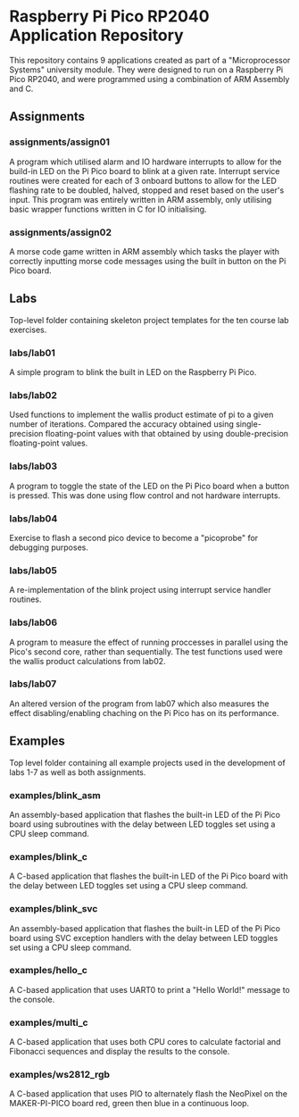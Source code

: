 # Raspberry Pi Pico RP2040 Application Repository

This repository contains 9 applications created as part of a "Microprocessor Systems" university module. They were designed to run on a Raspberry Pi Pico RP2040, and were programmed using a combination of ARM Assembly and C.

## Assignments

### assignments/assign01
A program which utilised alarm and IO hardware interrupts to allow for the build-in LED on the Pi Pico board to blink at a given rate. Interrupt service routines were created for each of 3 onboard buttons to allow for the LED flashing rate to be doubled, halved, stopped and reset based on the user's input. This program was entirely written in ARM assembly, only utilising basic wrapper functions written in C for IO initialising.


### assignments/assign02
A morse code game written in ARM assembly which tasks the player with correctly inputting morse code messages using the built in button on the Pi Pico board. 

## Labs

Top-level folder containing skeleton project templates for the ten course lab exercises.

### labs/lab01

A simple program to blink the built in LED on the Raspberry Pi Pico.

### labs/lab02

Used functions to implement the wallis product estimate of pi to a given number of iterations. Compared the accuracy obtained using single-precision floating-point values with that obtained by using double-precision floating-point values.

### labs/lab03

A program to toggle the state of the LED on the Pi Pico board when a button is pressed. This was done using flow control and not hardware interrupts.

### labs/lab04

Exercise to flash a second pico device to become a "picoprobe" for debugging purposes. 

### labs/lab05

A re-implementation of the blink project using interrupt service handler routines.

### labs/lab06

A program to measure the effect of running proccesses in parallel using the Pico's second core, rather than sequentially. The test functions used were the wallis product calculations from lab02.

### labs/lab07

An altered version of the program from lab07 which also measures the effect disabling/enabling chaching on the Pi Pico has on its performance.

## Examples

Top level folder containing all example projects used in the development of labs 1-7 as well as both assignments.

### examples/blink_asm

An assembly-based application that flashes the built-in LED of the Pi Pico board using subroutines with the delay between LED toggles set using a CPU sleep command.

### examples/blink_c

A C-based application that flashes the built-in LED of the Pi Pico board with the delay between LED toggles set using a CPU sleep command.

### examples/blink_svc

An assembly-based application that flashes the built-in LED of the Pi Pico board using SVC exception handlers with the delay between LED toggles set using a CPU sleep command.

### examples/hello_c

A C-based application that uses UART0 to print a "Hello World!" message to the console.

### examples/multi_c

A C-based application that uses both CPU cores to calculate factorial and Fibonacci sequences and display the results to the console.

### examples/ws2812_rgb

A C-based application that uses PIO to alternately flash the NeoPixel on the MAKER-PI-PICO board red, green then blue in a continuous loop.
